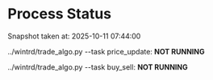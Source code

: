 # Process Status

Snapshot taken at: 2025-10-11 07:44:00

../wintrd/trade_algo.py --task price_update: **NOT RUNNING**

../wintrd/trade_algo.py --task buy_sell: **NOT RUNNING**

